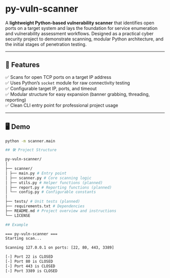 # py-vuln-scanner

A **lightweight Python-based vulnerability scanner** that identifies open ports on a target system and lays the foundation for service enumeration and vulnerability assessment workflows. Designed as a practical cyber security project to demonstrate scanning, modular Python architecture, and the initial stages of penetration testing.

---

## 🚀 Features

✅ Scans for open TCP ports on a target IP address  
✅ Uses Python’s `socket` module for raw connectivity testing  
✅ Configurable target IP, ports, and timeout  
✅ Modular structure for easy expansion (banner grabbing, threading, reporting)  
✅ Clean CLI entry point for professional project usage

---

## 🖥️ Demo

```bash
python -m scanner.main

## 🛠️ Project Structure

py-vuln-scanner/
│
├── scanner/
│ ├── main.py # Entry point
│ ├── scanner.py # Core scanning logic
│ ├── utils.py # Helper functions (planned)
│ ├── report.py # Reporting functions (planned)
│ └── config.py # Configurable constants
│
├── tests/ # Unit tests (planned)
├── requirements.txt # Dependencies
├── README.md # Project overview and instructions
└── LICENSE

## Example

=== py-vuln-scanner ===
Starting scan...

Scanning 127.0.0.1 on ports: [22, 80, 443, 3389]

[-] Port 22 is CLOSED
[-] Port 80 is CLOSED
[-] Port 443 is CLOSED
[-] Port 3389 is CLOSED